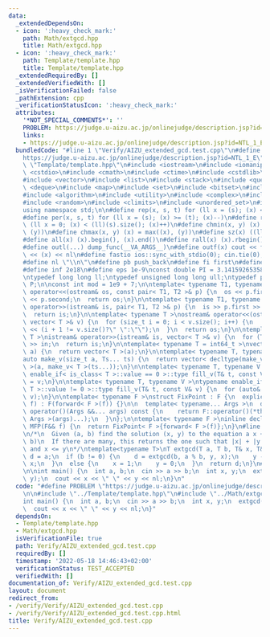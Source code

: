 ```yaml
---
data:
  _extendedDependsOn:
  - icon: ':heavy_check_mark:'
    path: Math/extgcd.hpp
    title: Math/extgcd.hpp
  - icon: ':heavy_check_mark:'
    path: Template/template.hpp
    title: Template/template.hpp
  _extendedRequiredBy: []
  _extendedVerifiedWith: []
  _isVerificationFailed: false
  _pathExtension: cpp
  _verificationStatusIcon: ':heavy_check_mark:'
  attributes:
    '*NOT_SPECIAL_COMMENTS*': ''
    PROBLEM: https://judge.u-aizu.ac.jp/onlinejudge/description.jsp?id=NTL_1_E
    links:
    - https://judge.u-aizu.ac.jp/onlinejudge/description.jsp?id=NTL_1_E
  bundledCode: "#line 1 \"Verify/AIZU_extended_gcd.test.cpp\"\n#define PROBLEM \"\
    https://judge.u-aizu.ac.jp/onlinejudge/description.jsp?id=NTL_1_E\"\n\n#line 1\
    \ \"Template/template.hpp\"\n#include <iostream>\n#include <iomanip>\n#include\
    \ <cstdio>\n#include <cmath>\n#include <ctime>\n#include <cstdlib>\n#include <cassert>\n\
    #include <vector>\n#include <list>\n#include <stack>\n#include <queue>\n#include\
    \ <deque>\n#include <map>\n#include <set>\n#include <bitset>\n#include <string>\n\
    #include <algorithm>\n#include <utility>\n#include <complex>\n#include <array>\n\
    #include <random>\n#include <climits>\n#include <unordered_set>\n#include <unordered_map>\n\
    using namespace std;\n\n#define rep(x, s, t) for (ll x = (s); (x) <= (t); (x)++)\n\
    #define per(x, s, t) for (ll x = (s); (x) >= (t); (x)--)\n#define reps(x, s) for\
    \ (ll x = 0; (x) < (ll)(s).size(); (x)++)\n#define chmin(x, y) (x) = min((x),\
    \ (y))\n#define chmax(x, y) (x) = max((x), (y))\n#define sz(x) ((ll)(x).size())\n\
    #define all(x) (x).begin(), (x).end()\n#define rall(x) (x).rbegin(), (x).rend()\n\
    #define outl(...) dump_func(__VA_ARGS__)\n#define outf(x) cout << fixed << setprecision(16)\
    \ << (x) << nl\n#define fastio ios::sync_with_stdio(0); cin.tie(0); cout.tie(0)\n\
    #define nl \"\\n\"\n#define pb push_back\n#define fi first\n#define se second\n\
    #define inf 2e18\n#define eps 1e-9\nconst double PI = 3.1415926535897932384626433;\n\
    \ntypedef long long ll;\ntypedef unsigned long long ull;\ntypedef pair<ll, ll>\
    \ P;\n\nconst int mod = 1e9 + 7;\n\ntemplate< typename T1, typename T2 >\nostream&\
    \ operator<<(ostream& os, const pair< T1, T2 >& p) {\n  os << p.first << \" \"\
    \ << p.second;\n  return os;\n}\n\ntemplate< typename T1, typename T2 >\nistream&\
    \ operator>>(istream& is, pair< T1, T2 >& p) {\n  is >> p.first >> p.second;\n\
    \  return is;\n}\n\ntemplate< typename T >\nostream& operator<<(ostream& os, const\
    \ vector< T >& v) {\n  for (size_t i = 0; i < v.size(); i++) {\n    os << v[i]\
    \ << (i + 1 != v.size()?\" \":\"\");\n  }\n  return os;\n}\n\ntemplate< typename\
    \ T >\nistream& operator>>(istream& is, vector< T >& v) {\n  for (T& in : v) is\
    \ >> in;\n  return is;\n}\n\ntemplate< typename T = int64_t >\nvector< T > make_v(size_t\
    \ a) {\n  return vector< T >(a);\n}\n\ntemplate< typename T, typename... Ts >\n\
    auto make_v(size_t a, Ts... ts) {\n  return vector< decltype(make_v< T >(ts...))\
    \ >(a, make_v< T >(ts...));\n}\n\ntemplate< typename T, typename V >\ntypename\
    \ enable_if< is_class< T >::value == 0 >::type fill_v(T& t, const V& v) {\n  t\
    \ = v;\n}\n\ntemplate< typename T, typename V >\ntypename enable_if< is_class<\
    \ T >::value != 0 >::type fill_v(T& t, const V& v) {\n  for (auto& e : t) fill_v(e,\
    \ v);\n}\n\ntemplate< typename F >\nstruct FixPoint : F {\n  explicit FixPoint(F&&\
    \ f) : F(forward< F >(f)) {}\n\n  template< typename... Args >\n  decltype(auto)\
    \ operator()(Args &&... args) const {\n    return F::operator()(*this, forward<\
    \ Args >(args)...);\n  }\n};\n\ntemplate< typename F >\ninline decltype(auto)\
    \ MFP(F&& f) {\n  return FixPoint< F >{forward< F >(f)};\n}\n#line 1 \"Math/extgcd.hpp\"\
    \n/*\n  Given (a, b) find the solution (x, y) to the equation a x + b y = gcd(a,\
    \ b)\n  If there are many, this returns the one such that |x| + |y| is minimal,\
    \ and x <= y\n*/\ntemplate<typename T>\nT extgcd(T a, T b, T& x, T& y) {\n  T\
    \ d = a;\n  if (b != 0) {\n    d = extgcd(b, a % b, y, x);\n    y -= (a / b) *\
    \ x;\n  }\n  else {\n    x = 1;\n    y = 0;\n  }\n  return d;\n}\n#line 5 \"Verify/AIZU_extended_gcd.test.cpp\"\
    \n\nint main() {\n  int a, b;\n  cin >> a >> b;\n  int x, y;\n  extgcd(a, b, x,\
    \ y);\n  cout << x << \" \" << y << nl;\n}\n"
  code: "#define PROBLEM \"https://judge.u-aizu.ac.jp/onlinejudge/description.jsp?id=NTL_1_E\"\
    \n\n#include \"../Template/template.hpp\"\n#include \"../Math/extgcd.hpp\"\n\n\
    int main() {\n  int a, b;\n  cin >> a >> b;\n  int x, y;\n  extgcd(a, b, x, y);\n\
    \  cout << x << \" \" << y << nl;\n}"
  dependsOn:
  - Template/template.hpp
  - Math/extgcd.hpp
  isVerificationFile: true
  path: Verify/AIZU_extended_gcd.test.cpp
  requiredBy: []
  timestamp: '2022-05-18 14:46:43+02:00'
  verificationStatus: TEST_ACCEPTED
  verifiedWith: []
documentation_of: Verify/AIZU_extended_gcd.test.cpp
layout: document
redirect_from:
- /verify/Verify/AIZU_extended_gcd.test.cpp
- /verify/Verify/AIZU_extended_gcd.test.cpp.html
title: Verify/AIZU_extended_gcd.test.cpp
---
```


